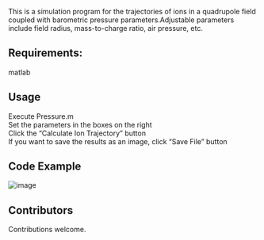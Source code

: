 This is a simulation program for the trajectories of ions in a quadrupole field coupled with barometric pressure parameters.Adjustable parameters include field radius, mass-to-charge ratio, air pressure, etc.
## Requirements:
matlab
## Usage
Execute Pressure.m      
Set the parameters in the boxes on the right   
Click the “Calculate Ion Trajectory” button   
If you want to save the results as an image, click “Save File” button
## Code Example
![image](https://github.com/Nectar2/matlab/assets/157119290/fd92c1e8-b5f5-478f-9cbc-0dddd301d304)
## Contributors
Contributions welcome.
